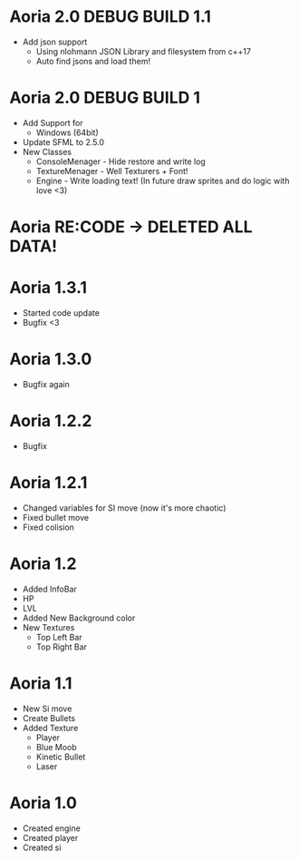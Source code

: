 # Aoria 2.0 DEBUG BUILD 1.1
- Add json support
  - Using nlohmann JSON Library and filesystem from c++17
  - Auto find jsons and load them!


# Aoria 2.0 DEBUG BUILD 1
- Add Support for
  - Windows (64bit)
- Update SFML to 2.5.0 
- New Classes
  - ConsoleMenager - Hide restore and write log
  - TextureMenager - Well Texturers + Font!
  - Engine - Write loading text! (In future draw sprites and do logic with love <3)

# Aoria RE:CODE -> DELETED ALL DATA!

# Aoria 1.3.1
 - Started code update
 - Bugfix <3 
 
# Aoria 1.3.0
 - Bugfix again
 
# Aoria 1.2.2
 - Bugfix

# Aoria 1.2.1
- Changed variables for SI move (now it's more chaotic)
- Fixed bullet move
- Fixed colision

# Aoria 1.2
- Added InfoBar
 - HP
 - LVL
- Added New Background color
- New Textures
  - Top Left Bar
  - Top Right Bar

# Aoria 1.1
- New Si move
- Create Bullets
- Added Texture
  - Player
  - Blue Moob 
  - Kinetic Bullet
  - Laser

# Aoria 1.0
- Created engine 
- Created player
- Created si
